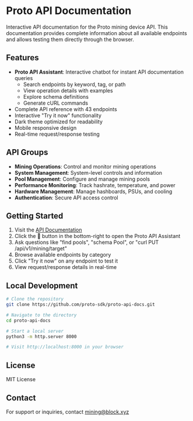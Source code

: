# Proto API Documentation

Interactive API documentation for the Proto mining device API. This documentation provides complete information about all available endpoints and allows testing them directly through the browser.

## Features

- **Proto API Assistant**: Interactive chatbot for instant API documentation queries
  - Search endpoints by keyword, tag, or path
  - View operation details with examples
  - Explore schema definitions
  - Generate cURL commands
- Complete API reference with 43 endpoints
- Interactive "Try it now" functionality
- Dark theme optimized for readability
- Mobile responsive design
- Real-time request/response testing

## API Groups

- **Mining Operations**: Control and monitor mining operations
- **System Management**: System-level controls and information
- **Pool Management**: Configure and manage mining pools
- **Performance Monitoring**: Track hashrate, temperature, and power
- **Hardware Management**: Manage hashboards, PSUs, and cooling
- **Authentication**: Secure API access control

## Getting Started

1. Visit the [API Documentation](https://proto-sdk.github.io/proto-api-docs)
2. Click the 💬 button in the bottom-right to open the Proto API Assistant
3. Ask questions like "find pools", "schema Pool", or "curl PUT /api/v1/mining/target"
4. Browse available endpoints by category
5. Click "Try it now" on any endpoint to test it
6. View request/response details in real-time

## Local Development

```bash
# Clone the repository
git clone https://github.com/proto-sdk/proto-api-docs.git

# Navigate to the directory
cd proto-api-docs

# Start a local server
python3 -m http.server 8000

# Visit http://localhost:8000 in your browser
```

## License

MIT License

## Contact

For support or inquiries, contact mining@block.xyz
